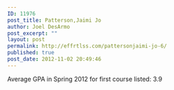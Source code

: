 ```yaml
---
ID: 11976
post_title: Patterson,Jaimi Jo
author: Joel DesArmo
post_excerpt: ""
layout: post
permalink: http://effrtlss.com/pattersonjaimi-jo-6/
published: true
post_date: 2012-11-02 20:49:46
---
```

<p>Average GPA in Spring 2012 for first course listed: 3.9</p>